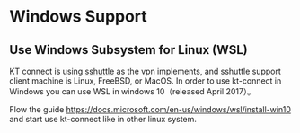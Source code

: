 Windows Support
==============

## Use Windows Subsystem for Linux (WSL)

KT connect is using [sshuttle](https://github.com/sshuttle/sshuttle) as the vpn implements, and sshuttle support client machine is Linux, FreeBSD, or MacOS. In order to use kt-connect in Windows you can use WSL in windows 10（released April 2017）。

Flow the guide https://docs.microsoft.com/en-us/windows/wsl/install-win10 and start use kt-connect like in other linux system.